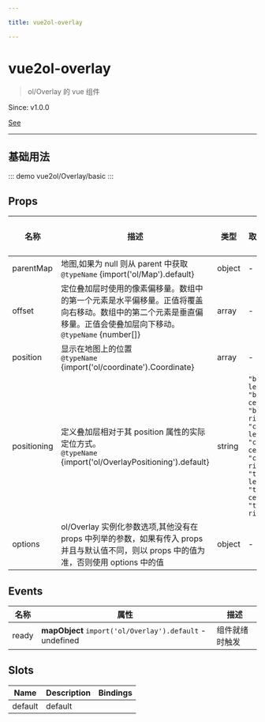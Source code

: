 ```yaml
---

title: vue2ol-overlay

---
```


# vue2ol-overlay

> ol/Overlay 的 vue 组件

Since: v1.0.0

[See](https://openlayers.org/en/latest/apidoc/module-ol_Overlay-Overlay.html)

---

## 基础用法

::: demo
vue2ol/Overlay/basic
:::

## Props

| 名称        | 描述                                                                                                                                                                  | 类型   | 取值范围                                                                                                                                         | 默认值 |
| ----------- | --------------------------------------------------------------------------------------------------------------------------------------------------------------------- | ------ | ------------------------------------------------------------------------------------------------------------------------------------------------ | ------ |
| parentMap   | 地图,如果为 null 则从 parent 中获取<br/>`@typeName` {import('ol/Map').default}                                                                                        | object | -                                                                                                                                                |        |
| offset      | 定位叠加层时使用的像素偏移量。数组中的第一个元素是水平偏移量。正值将覆盖向右移动。数组中的第二个元素是垂直偏移量。正值会使叠加层向下移动。<br/>`@typeName` {number[]} | array  | -                                                                                                                                                |        |
| position    | 显示在地图上的位置<br/>`@typeName` {import('ol/coordinate').Coordinate}                                                                                               | array  | -                                                                                                                                                |        |
| positioning | 定义叠加层相对于其 position 属性的实际定位方式。<br/>`@typeName` {import('ol/OverlayPositioning').default}                                                            | string | `"bottom-left"\| "bottom-center"\| "bottom-right"\| "center-left"\| "center-center"\| "center-right"\| "top-left"\| "top-center"\| "top-right";` |        |
| options     | ol/Overlay 实例化参数选项,其他没有在 props 中列举的参数，如果有传入 props 并且与默认值不同，则以 props 中的值为准，否则使用 options 中的值                            | object | -                                                                                                                                                |        |

## Events

| 名称  | 属性                                                     | 描述           |
| ----- | -------------------------------------------------------- | -------------- |
| ready | **mapObject** `import('ol/Overlay').default` - undefined | 组件就绪时触发 |

## Slots

| Name    | Description | Bindings |
| ------- | ----------- | -------- |
| default | default     |          |
